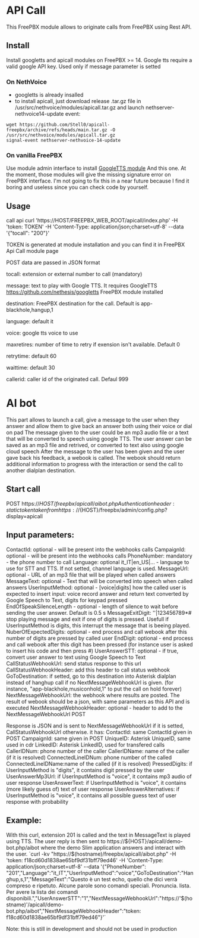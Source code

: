 # API Call 

This FreePBX module allows to originate calls from FreePBX using Rest API.

## Install
Install googletts and apicall modules on FreePBX >= 14. Google tts require a valid google API key. Used only if message parameter is setted

### On NethVoice
- googletts is already insalled
- to install apicall, just download release .tar.gz file in /usr/src/nethvoice/modules/apicall.tar.gz and launch nethserver-nethvoice14-update event:
```
wget https://github.com/Stell0/apicall-freepbx/archive/refs/heads/main.tar.gz -O /usr/src/nethvoice/modules/apicall.tar.gz
signal-event nethserver-nethvoice-14-update
```

### On vanilla FreePBX

Use module admin interface to install [GoogleTTS module](https://github.com/nethesis/googletts) And this one.
At the moment, those modules will give the missing signature error on FreePBX interface. I'm not going to fix this in a near future because I find it boring and useless since you can check code by yourself. 

## Usage
call api
curl 'https://HOST/FREEPBX_WEB_ROOT/apicall/index.php' -H 'token: TOKEN' -H 'Content-Type: application/json;charset=utf-8' --data '{"tocall": "200"}'

TOKEN is generated at module installation and you can find it in FreePBX Api Call module page

POST data are passed in JSON format

tocall: extension or external number to call (mandatory)

message: text to play with Google TTS. It requires GoogleTTS https://github.com/nethesis/googletts FreePBX module installed

destination: FreePBX destination for the call. Default is app-blackhole,hangup,1

language: default it

voice: google tts voice to use

maxretires: number of time to retry if exension isn't available. Default 0

retrytime: default 60

waittime: default 30

callerid: caller id of the originated call. Defaul 999

# AI bot

This part allows to launch a call, give a message to the user when they answer and allow them to give back an answer both using their voice or dial on pad
The message given to the user could be an mp3 audio file or a text that will be converted to speech using google TTS.
The user answer can be saved as an mp3 file and retrived, or converted to text also using google cloud speech
After the message to the user has been given and the user gave back his feedback, a webook is called. The webook should return additional information to progress with the interaction or send the call to another dialplan destination.

## Start call
POST https://${HOST}/freepbx/apicall/aibot.php
Authentication header: static token taken from  https://${HOST}/freepbx/admin/config.php?display=apicall

## Input parameters:
ContactId: optional - will be present into the webhooks calls
CampaignId: optional - will be present into the webhooks calls
PhoneNumber: mandatory - the phone number to call
Language: optional it_IT|en_US|... - language to use for STT and TTS. If not setted, channel language is used.
MessageUrl: optional - URL of an mp3 file that will be played when called answers
MessageText: optional - Text that will be converted into speech when called answers
UserInputMethod: optional - [voice|digits] how the called user is expected to insert input: voice record answer and return text converted by Google Speech to Text, digits for keypad pressed
EndOfSpeakSilenceLength - optional - length of silence to wait before sending the user answer. Default is 0.5 s
MessageExitDigit: ''|123456789\*# stop playing message and exit if one of digits is pressed. Usefull if UserInputMethod is digits, this interrupt the message that is beeing played.
NuberOfExpectedDigits: optional - end process and call webook after this number of digits are pressed by called user
EndDigit: optional - end process and call webook after this digit has been pressed (for instance user is asked to insert his code and then press #)
UserAnswerSTT: optional - if true, convert user answer to text using Google Speech to Text
CallStatusWebhookUrl: send status response to this url
CallStatusWebhookHeader: add this header to call status webhook
GoToDestination: if setted, go to this destination into Asterisk dialplan instead of hanghup call if no NextMessageWebhookUrl is given. (for instance, "app-blackhole,musiconhold,1" to put the call on hold forever)
NextMessageWebhookUrl: the webhook where results are posted. The result of webook should be a json, with same parameters as this API and is executed
NextMessageWebhookHeader: optional - header to add to the NextMessageWebhookUrl POST

Response is JSON and is sent to NextMessageWebhookUrl if it is setted, CallStatusWebhookUrl otherwise.
it has:
ContactId: same ContactId given in POST
CampaignId: same given in POST
UniqueID: Asterisk UniqueID, same used in cdr
LinkedID: Asterisk LinkedID, used for transfered calls 
CallerIDNum: phone number of the caller
CallerIDName: name of the caller (if it is resolved)
ConnectedLineIDNum: phone number of the called
ConnectedLineIDName:name of the called (if it is resolved)
PressedDigits: if UserInputMethod is "digits", it contains digit pressed by the user
UserAnswerMp3Url: if UserInputMethod is "voice", it contains mp3 audio of user response
UserAnswerText: if UserInputMethod is "voice", it contains (more likely guess of) text of user response
UserAnswerAlternatives: if UserInputMethod is "voice", it contains all possible guess text of user response with probability

## Example:
With this curl, extension 201 is called and the text in MessageText is played using TTS. The user reply is then sent to https://${HOST}/apicall/demo-bot.php/aibot where the demo Slim application answers and interact with the user.
`curl -kv "https://$(hostname)/freepbx/apicall/aibot.php" -H 'token: f18cd60d1838ae65bf9df31bff79ed46' -H 'Content-Type: application/json;charset=utf-8' --data '{"PhoneNumber": "201","Language":"it_IT","UserInputMethod":"voice","GoToDestination":"Hanghup,s,1","MessageText":"Questo è un test echo, quello che dici verrà compreso e ripetuto. Alcune parole sono comandi speciali. Pronuncia. lista. Per avere la lista dei comandi disponibili.","UserAnswerSTT":"1","NextMessageWebhookUrl":"https://'$(hostname)'/apicall/demo-bot.php/aibot","NextMessageWebhookHeader":"token: f18cd60d1838ae65bf9df31bff79ed46"}'`

Note: this is still in development and should not be used in production









